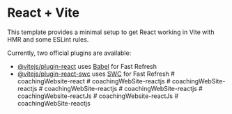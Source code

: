 # React + Vite

This template provides a minimal setup to get React working in Vite with HMR and some ESLint rules.

Currently, two official plugins are available:

- [@vitejs/plugin-react](https://github.com/vitejs/vite-plugin-react/blob/main/packages/plugin-react/README.md) uses [Babel](https://babeljs.io/) for Fast Refresh
- [@vitejs/plugin-react-swc](https://github.com/vitejs/vite-plugin-react-swc) uses [SWC](https://swc.rs/) for Fast Refresh
#   c o a c h i n g W e b s i t e - r e a c t  
 #   c o a c h i n g W e b S i t e - r e a c t j s  
 #   c o a c h i n g W e b S i t e - r e a c t j s  
 #   c o a c h i n g W e b S i t e - r e a c t j s  
 #   c o a c h i n g W e b S i t e - r e a c t j s  
 #   c o a c h i n g W e b s i t e - r e a c t J s  
 #   c o a c h i n g W e b s i t e - r e a c t J s  
 #   c o a c h i n g W e b S i t e - r e a c t j s  
 